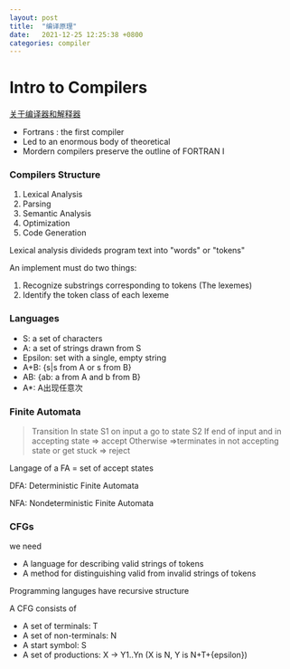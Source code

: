 ```yaml
---
layout: post
title:  "编译原理"
date:   2021-12-25 12:25:38 +0800
categories: compiler
---
```


# Intro to Compilers

[关于编译器和解释器](https://blog.csdn.net/qq_36627886/article/details/80402959)

- Fortrans : the first compiler
- Led to an enormous body of theoretical
- Mordern compilers preserve the outline of FORTRAN I

### Compilers Structure

1. Lexical Analysis
2. Parsing 
3. Semantic Analysis
4. Optimization
5. Code Generation

Lexical analysis divideds program text into "words" or "tokens"

An implement must do two things:
1. Recognize substrings corresponding to tokens (The lexemes)
2. Identify the token class of each lexeme

### Languages

- S: a set of characters
- A: a set of strings drawn from S
- Epsilon: set with a single, empty string
- A+B: {s|s from A or s from B}
- AB: {ab: a from A and b from B}
- A*: A出现任意次

###  Finite Automata

> Transition  In state S1 on input a go to state S2
> If end of input and in accepting state => accept
> Otherwise =>terminates in not accepting state or get stuck => reject

Langage of a FA = set of accept states

DFA: Deterministic Finite Automata
    
NFA: Nondeterministic Finite Automata

### CFGs
we need 
- A language for describing valid strings of tokens
- A method for distinguishing valid from invalid strings of tokens

Programming languges have recursive structure

A CFG consists of 
- A set of terminals: T
- A set of non-terminals: N
- A start symbol: S
- A set of productions: X -> Y1..Yn (X is N, Y is N+T+{epsilon})
